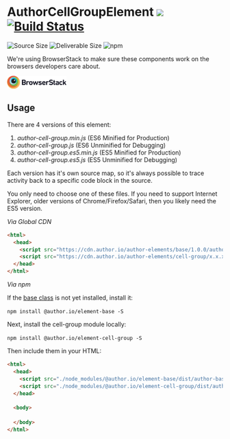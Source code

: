 # AuthorCellGroupElement [![](https://data.jsdelivr.com/v1/package/npm/@author.io/element-cell-group/badge)](https://www.jsdelivr.com/package/npm/@author.io/element-cell-group?path=dist) [![Build Status](https://travis-ci.org/author-elements/cell-group.svg?branch=master&style=for-the-badge)](https://travis-ci.org/author-elements/cell-group)

<!-- TODO: Add description -->

![Source Size](https://img.shields.io/github/size/author-elements/cell-group/src/element.js.svg?colorB=%23333333&label=Source&logo=JavaScript&logoColor=%23aaaaaa&style=for-the-badge) ![Deliverable Size](https://img.shields.io/bundlephobia/minzip/@author.io/element-cell-group.svg?colorB=%23333333&label=Minified-Gzipped&logo=JavaScript&style=for-the-badge) ![npm](https://img.shields.io/npm/v/@author.io/element-cell-group.svg?colorB=%23333&label=%40author.io%2Felement-cell-group&logo=npm&style=for-the-badge)

We're using BrowserStack to make sure these components work on the browsers developers care about.

<a href="https://browserstack.com"><img src="https://github.com/author-elements/cell-group/raw/master/browserstack.png" height="30px"/></a>

## Usage

There are 4 versions of this element:

1. *author-cell-group.min.js* (ES6 Minified for Production)
1. _author-cell-group.js_ (ES6 Unminified for Debugging)
1. *author-cell-group.es5.min.js* (ES5 Minified for Production)
1. _author-cell-group.es5.js_ (ES5 Unminified for Debugging)

Each version has it's own source map, so it's always possible to trace activity back to a specific code block in the source.

You only need to choose one of these files. If you need to support Internet Explorer, older versions of Chrome/Firefox/Safari, then you likely need the ES5 version.

*Via Global CDN*

```html
<html>
  <head>
    <script src="https://cdn.author.io/author-elements/base/1.0.0/author-base.min.js"></script>
    <script src="https://cdn.author.io/author-elements/cell-group/x.x.x/author-cell-group.min.js"></script>
  </head>
</html>
```

*Via npm*

If the [base class](https://github.com/author-elements/base) is not yet installed, install it:

`npm install @author.io/element-base -S`

Next, install the cell-group module locally:

`npm install @author.io/element-cell-group -S`

Then include them in your HTML:

```html
<html>
  <head>
    <script src="./node_modules/@author.io/element-base/dist/author-base.min.js"></script>
    <script src="./node_modules/@author.io/element-cell-group/dist/author-cell-group.min.js"></script>
  </head>

  <body>

  </body>
</html>
```
